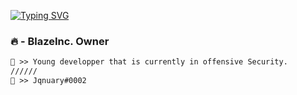 <img src="" alt="" style="max-width: 100%;">


[![Typing SVG](https://readme-typing-svg.herokuapp.com?color=F01F10&center=true&lines=Welcome+into+the+deep;Check+my+repos+retard)](https://git.io/typing-svg)


### 🔥 - BlazeInc. Owner



```diff
👤 >> Young developper that is currently in offensive Security.
//////
📧 >> Jqnuary#0002
```
